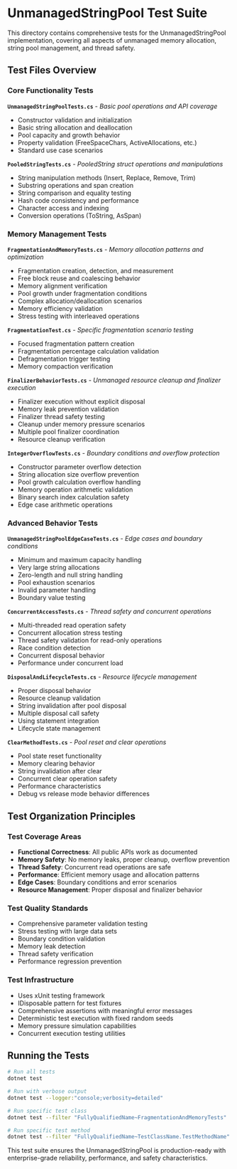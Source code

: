 # UnmanagedStringPool Test Suite

This directory contains comprehensive tests for the UnmanagedStringPool implementation, covering all aspects of unmanaged memory allocation, string pool management, and thread safety.

## Test Files Overview

### Core Functionality Tests

**`UnmanagedStringPoolTests.cs`** - *Basic pool operations and API coverage*
- Constructor validation and initialization
- Basic string allocation and deallocation
- Pool capacity and growth behavior
- Property validation (FreeSpaceChars, ActiveAllocations, etc.)
- Standard use case scenarios

**`PooledStringTests.cs`** - *PooledString struct operations and manipulations*
- String manipulation methods (Insert, Replace, Remove, Trim)
- Substring operations and span creation
- String comparison and equality testing
- Hash code consistency and performance
- Character access and indexing
- Conversion operations (ToString, AsSpan)

### Memory Management Tests

**`FragmentationAndMemoryTests.cs`** - *Memory allocation patterns and optimization*
- Fragmentation creation, detection, and measurement
- Free block reuse and coalescing behavior
- Memory alignment verification
- Pool growth under fragmentation conditions
- Complex allocation/deallocation scenarios
- Memory efficiency validation
- Stress testing with interleaved operations

**`FragmentationTest.cs`** - *Specific fragmentation scenario testing*
- Focused fragmentation pattern creation
- Fragmentation percentage calculation validation
- Defragmentation trigger testing
- Memory compaction verification

**`FinalizerBehaviorTests.cs`** - *Unmanaged resource cleanup and finalizer execution*
- Finalizer execution without explicit disposal
- Memory leak prevention validation
- Finalizer thread safety testing
- Cleanup under memory pressure scenarios
- Multiple pool finalizer coordination
- Resource cleanup verification

**`IntegerOverflowTests.cs`** - *Boundary conditions and overflow protection*
- Constructor parameter overflow detection
- String allocation size overflow prevention
- Pool growth calculation overflow handling
- Memory operation arithmetic validation
- Binary search index calculation safety
- Edge case arithmetic operations

### Advanced Behavior Tests

**`UnmanagedStringPoolEdgeCaseTests.cs`** - *Edge cases and boundary conditions*
- Minimum and maximum capacity handling
- Very large string allocations
- Zero-length and null string handling
- Pool exhaustion scenarios
- Invalid parameter handling
- Boundary value testing

**`ConcurrentAccessTests.cs`** - *Thread safety and concurrent operations*
- Multi-threaded read operation safety
- Concurrent allocation stress testing
- Thread safety validation for read-only operations
- Race condition detection
- Concurrent disposal behavior
- Performance under concurrent load

**`DisposalAndLifecycleTests.cs`** - *Resource lifecycle management*
- Proper disposal behavior
- Resource cleanup validation
- String invalidation after pool disposal
- Multiple disposal call safety
- Using statement integration
- Lifecycle state management

**`ClearMethodTests.cs`** - *Pool reset and clear operations*
- Pool state reset functionality
- Memory clearing behavior
- String invalidation after clear
- Concurrent clear operation safety
- Performance characteristics
- Debug vs release mode behavior differences

## Test Organization Principles

### Test Coverage Areas
- **Functional Correctness**: All public APIs work as documented
- **Memory Safety**: No memory leaks, proper cleanup, overflow prevention
- **Thread Safety**: Concurrent read operations are safe
- **Performance**: Efficient memory usage and allocation patterns
- **Edge Cases**: Boundary conditions and error scenarios
- **Resource Management**: Proper disposal and finalizer behavior

### Test Quality Standards
- Comprehensive parameter validation testing
- Stress testing with large data sets
- Boundary condition validation
- Memory leak detection
- Thread safety verification
- Performance regression prevention

### Test Infrastructure
- Uses xUnit testing framework
- IDisposable pattern for test fixtures
- Comprehensive assertions with meaningful error messages
- Deterministic test execution with fixed random seeds
- Memory pressure simulation capabilities
- Concurrent execution testing utilities

## Running the Tests

```bash
# Run all tests
dotnet test

# Run with verbose output
dotnet test --logger:"console;verbosity=detailed"

# Run specific test class
dotnet test --filter "FullyQualifiedName~FragmentationAndMemoryTests"

# Run specific test method
dotnet test --filter "FullyQualifiedName~TestClassName.TestMethodName"
```

This test suite ensures the UnmanagedStringPool is production-ready with enterprise-grade reliability, performance, and safety characteristics.
